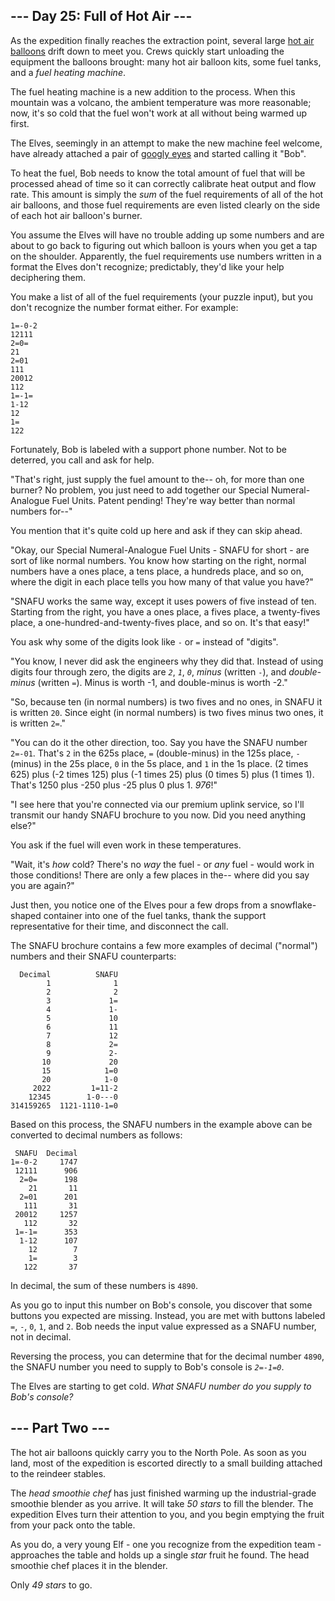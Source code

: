 ## --- Day 25: Full of Hot Air ---

As the expedition finally reaches the extraction point, several large <a href="https://en.wikipedia.org/wiki/Hot_air_balloon" target="_blank">hot air balloons</a> drift down to meet you. Crews quickly start unloading the equipment the balloons brought: many hot air balloon kits, some fuel tanks, and a _fuel heating machine_.

The fuel heating machine is a new addition to the process. When this mountain was a volcano, the ambient temperature was more reasonable; now, it's so cold that the fuel won't work at all without being warmed up first.

The Elves, seemingly in an attempt to make the new machine feel welcome, have already attached a pair of <a href="https://en.wikipedia.org/wiki/Googly_eyes" target="_blank">googly eyes</a> and started calling it "Bob".

To heat the fuel, Bob needs to know the total amount of fuel that will be processed ahead of time so it can correctly calibrate heat output and flow rate. This amount is simply the _sum_ of the fuel requirements of all of the hot air balloons, and those fuel requirements are even listed clearly on the side of each hot air balloon's burner.

You assume the Elves will have no trouble adding up some numbers and are about to go back to figuring out which balloon is yours when you get a tap on the shoulder. Apparently, the fuel requirements use numbers written in a format the Elves don't recognize; predictably, they'd like your help deciphering them.

You make a list of all of the fuel requirements (your puzzle input), but you don't recognize the number format either. For example:

    1=-0-2
    12111
    2=0=
    21
    2=01
    111
    20012
    112
    1=-1=
    1-12
    12
    1=
    122

Fortunately, Bob is labeled with a support phone number. Not to be deterred, you call and ask for help.

"That's right, just supply the fuel amount to the-- oh, for more than one burner? No problem, you just need to add together our Special Numeral-Analogue Fuel Units. Patent pending! They're way better than normal numbers for--"

You mention that it's quite cold up here and ask if they can skip ahead.

"Okay, our Special Numeral-Analogue Fuel Units - SNAFU for short - are sort of like normal numbers. You know how starting on the right, normal numbers have a ones place, a tens place, a hundreds place, and so on, where the digit in each place tells you how many of that value you have?"

"SNAFU works the same way, except it uses powers of five instead of ten. Starting from the right, you have a ones place, a fives place, a twenty-fives place, a one-hundred-and-twenty-fives place, and so on. It's that easy!"

You ask why some of the digits look like `` - `` or `` = `` instead of "digits".

"You know, I never did ask the engineers why they did that. Instead of using digits four through zero, the digits are <code><em>2</em></code>, <code><em>1</em></code>, <code><em>0</em></code>, _minus_ (written `` - ``), and _double-minus_ (written `` = ``). Minus is worth -1, and double-minus is worth -2."

"So, because ten (in normal numbers) is two fives and no ones, in SNAFU it is written `` 20 ``. Since eight (in normal numbers) is two fives minus two ones, it is written `` 2= ``."

"You can do it the other direction, too. Say you have the SNAFU number `` 2=-01 ``. That's `` 2 `` in the 625s place, `` = `` (double-minus) in the 125s place, `` - `` (minus) in the 25s place, `` 0 `` in the 5s place, and `` 1 `` in the 1s place. (2 times 625) plus (-2 times 125) plus (-1 times 25) plus (0 times 5) plus (1 times 1). That's 1250 plus -250 plus -25 plus 0 plus 1. _976_!"

"I see here that you're connected via our premium uplink service, so I'll transmit our handy SNAFU brochure to you now. Did you need anything else?"

You ask if the fuel will even work in these temperatures.

"Wait, it's _how_ cold? There's no _way_ the fuel - or _any_ fuel - would work in those conditions! There are only a few places in the-- where did you say you are again?"

Just then, you notice one of the Elves pour a few drops from a snowflake-shaped container into one of the fuel tanks, thank the support representative for their time, and disconnect the call.

The SNAFU brochure contains a few more examples of decimal ("normal") numbers and their SNAFU counterparts:

      Decimal          SNAFU
            1              1
            2              2
            3             1=
            4             1-
            5             10
            6             11
            7             12
            8             2=
            9             2-
           10             20
           15            1=0
           20            1-0
         2022         1=11-2
        12345        1-0---0
    314159265  1121-1110-1=0

Based on this process, the SNAFU numbers in the example above can be converted to decimal numbers as follows:

     SNAFU  Decimal
    1=-0-2     1747
     12111      906
      2=0=      198
        21       11
      2=01      201
       111       31
     20012     1257
       112       32
     1=-1=      353
      1-12      107
        12        7
        1=        3
       122       37

In decimal, the sum of these numbers is `` 4890 ``.

As you go to input this number on Bob's console, you discover that some buttons you expected are missing. Instead, you are met with buttons labeled `` = ``, `` - ``, `` 0 ``, `` 1 ``, and `` 2 ``. Bob needs the input value expressed as a SNAFU number, not in decimal.

Reversing the process, you can determine that for the decimal number `` 4890 ``, the SNAFU number you need to supply to Bob's console is <code><em>2=-1=0</em></code>.

The Elves are starting to get cold. _What SNAFU number do you supply to Bob's console?_

## --- Part Two ---

The <span title="You notice an engraving on the equipment: Balanced Quinary Industries.">hot air balloons</span> quickly carry you to the North Pole. As soon as you land, most of the expedition is escorted directly to a small building attached to the reindeer stables.

The _head smoothie chef_ has just finished warming up the industrial-grade smoothie blender as you arrive. It will take <em class="star">50 stars</em> to fill the blender. The expedition Elves turn their attention to you, and you begin emptying the fruit from your pack onto the table.

As you do, a very young Elf - one you recognize from the expedition team - approaches the table and holds up a single <em class="star">star</em> fruit he found. The head smoothie chef places it in the blender.

Only <em class="star">49 stars</em> to go.